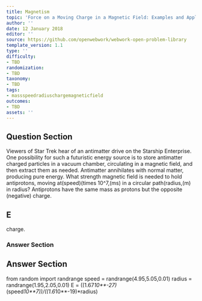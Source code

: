 ```yaml
---
title: Magnetism
topic: 'Force on a Moving Charge in a Magnetic Field: Examples and Applications'
author: ''
date: 12 January 2018
editor: ''
source: https://github.com/openwebwork/webwork-open-problem-library
template_version: 1.1
type: ''
difficulty:
- TBD
randomization:
- TBD
taxonomy:
- TBD
tags:
- massspeedradiuschargemagneticfield
outcomes:
- TBD
assets: ''
---
```


## Question Section 

Viewers of Star Trek hear of an antimatter drive on the Starship Enterprise. One possibility for such a futuristic energy source is to store antimatter charged particles in a vacuum chamber, circulating in a magnetic field, and then extract them as needed. Antimatter annihilates with normal matter, producing pure energy. What strength magnetic field is needed to hold antiprotons, moving at(speed)(times 10^7,(ms) in a circular path(radius,(m) in radius? Antiprotons have the same mass as protons but the opposite (negative) charge.

## E
charge.
### Answer Section


## Answer Section

from random import randrange
speed = randrange(4.95,5.05,0.01)
radius = randrange(1.95,2.05,0.01)
E = ((1.67*10**-27)*(speed*10**7))/((1.6*10**-19)*radius)